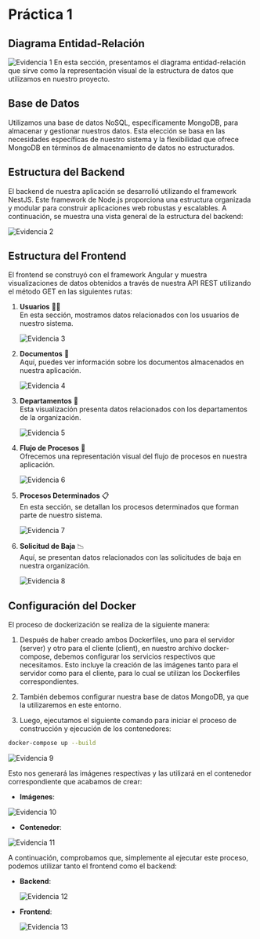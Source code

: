 # Práctica 1

## Diagrama Entidad-Relación
![Evidencia 1](<./Evidencias/1.jpg>)
En esta sección, presentamos el diagrama entidad-relación que sirve como la representación visual de la estructura de datos que utilizamos en nuestro proyecto.

## Base de Datos
Utilizamos una base de datos NoSQL, específicamente MongoDB, para almacenar y gestionar nuestros datos. Esta elección se basa en las necesidades específicas de nuestro sistema y la flexibilidad que ofrece MongoDB en términos de almacenamiento de datos no estructurados.

## Estructura del Backend
El backend de nuestra aplicación se desarrolló utilizando el framework NestJS. Este framework de Node.js proporciona una estructura organizada y modular para construir aplicaciones web robustas y escalables. A continuación, se muestra una vista general de la estructura del backend:

![Evidencia 2](<./Evidencias/2.png>)

## Estructura del Frontend

El frontend se construyó con el framework Angular y muestra visualizaciones de datos obtenidos a través de nuestra API REST utilizando el método GET en las siguientes rutas:

1. **Usuarios** 🧑‍💼  
   En esta sección, mostramos datos relacionados con los usuarios de nuestro sistema.

   ![Evidencia 3](<./Evidencias/3.png>)

2. **Documentos** 📄  
   Aquí, puedes ver información sobre los documentos almacenados en nuestra aplicación.

   ![Evidencia 4](<./Evidencias/4.png>)

3. **Departamentos** 🏢  
   Esta visualización presenta datos relacionados con los departamentos de la organización.

   ![Evidencia 5](<./Evidencias/5.png>)

4. **Flujo de Procesos** 🔄  
   Ofrecemos una representación visual del flujo de procesos en nuestra aplicación.

   ![Evidencia 6](<./Evidencias/6.png>)

5. **Procesos Determinados** 📋  
   En esta sección, se detallan los procesos determinados que forman parte de nuestro sistema.

   ![Evidencia 7](<./Evidencias/7.png>)

6. **Solicitud de Baja** 📉  
   Aquí, se presentan datos relacionados con las solicitudes de baja en nuestra organización.

   ![Evidencia 8](<./Evidencias/8.png>)

## Configuración del Docker

El proceso de dockerización se realiza de la siguiente manera:

1. Después de haber creado ambos Dockerfiles, uno para el servidor (server) y otro para el cliente (client), en nuestro archivo docker-compose, debemos configurar los servicios respectivos que necesitamos. Esto incluye la creación de las imágenes tanto para el servidor como para el cliente, para lo cual se utilizan los Dockerfiles correspondientes.

2. También debemos configurar nuestra base de datos MongoDB, ya que la utilizaremos en este entorno.

3. Luego, ejecutamos el siguiente comando para iniciar el proceso de construcción y ejecución de los contenedores:

```bash
docker-compose up --build
```

![Evidencia 9](./Evidencias/9.png)

Esto nos generará las imágenes respectivas y las utilizará en el contenedor correspondiente que acabamos de crear:

- **Imágenes**:

![Evidencia 10](./Evidencias/10.png)

- **Contenedor**:

![Evidencia 11](./Evidencias/11.png)

A continuación, comprobamos que, simplemente al ejecutar este proceso, podemos utilizar tanto el frontend como el backend:

- **Backend**:
   
   ![Evidencia 12](./Evidencias/12.png)

- **Frontend**:
   
   ![Evidencia 13](./Evidencias/13.png)